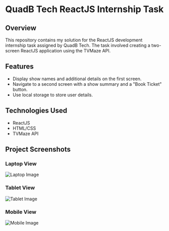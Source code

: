# QuadB Tech ReactJS Internship Task

## Overview

This repository contains my solution for the ReactJS development internship task assigned by QuadB Tech. The task involved creating a two-screen ReactJS application using the TVMaze API.

## Features

- Display show names and additional details on the first screen.
- Navigate to a second screen with a show summary and a "Book Ticket" button.
- Use local storage to store user details.

## Technologies Used

- ReactJS
- HTML/CSS
- TVMaze API

## Project Screenshots
### Laptop View
![Laptop Image](https://github.com/nikhilarokkam/QuadB-Internship-Task/assets/115566678/17c24ca3-42bc-4ced-a1ed-bec50dabd937)
### Tablet View
![Tablet Image](https://github.com/nikhilarokkam/QuadB-Internship-Task/assets/115566678/e2586eb9-c0da-48bc-8252-3c0532d8e15c)
### Mobile View
![Mobile Image](https://github.com/nikhilarokkam/QuadB-Internship-Task/assets/115566678/c655e3a3-e401-4604-a744-b12203965f09)
